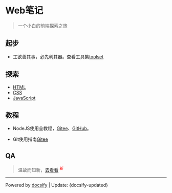 <!-- 
* 该文件是根目录
* 当直接访问时，显示的页面是该页面
* 如果没有设置自定义侧边栏，该文件的标题会显示在侧边栏
-->

# Web笔记

> 一个小白的前端探索之旅


## 起步

* 工欲善其事，必先利其器。查看工具集[toolset](https://gitee.com/ajaxsync/toolset)


## 探索
* [HTML](base/html/)
* [CSS](base/css/)
* [JavaScript](base/js/)



## 教程

* NodeJS使用全教程，[Gitee](https://gitee.com/ajaxsync/toolset/wikis/)、[GitHub](https://github.com/ajaxsync/webdocs/wiki)。

* Git使用指南[Gitee](https://gitee.com/ajaxsync/toolset/wikis/Git%E4%BD%BF%E7%94%A8%E6%8C%87%E5%8D%97)

## QA
> 温故而知新，[去看看](base/QA/) <sup style="color: red;">新</sup>

<hr>
<!-- 更新日期 -->

Powered by [docsify](https://docsify.js.org/) <span>|</span> 
Update: {docsify-updated} 

